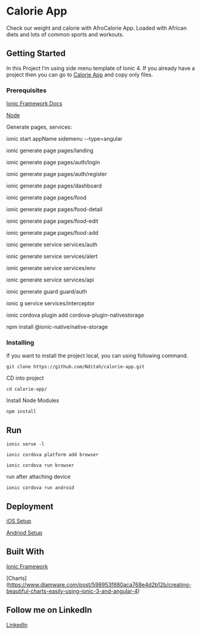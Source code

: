 # Calorie App

Check our weight and calorie with AfroCalorie App. Loaded with African diets and lots of common sports and workouts.

## Getting Started

In this Project I’m using side menu template of Ionic 4. If you already have a project then you can go to [Calorie App](https://github.com/Nditah/calorie-app) and copy only files.


### Prerequisites

[Ionic Framework Docs](https://ionicframework.com/docs/)

[Node](https://nodejs.org/)

Generate pages, services:

ionic start appName sidemenu --type=angular

ionic generate page pages/landing

ionic generate page pages/auth/login

ionic generate page pages/auth/register

ionic generate page pages/dashboard


ionic generate page pages/food

ionic generate page pages/food-detail

ionic generate page pages/food-edit

ionic generate page pages/food-add


ionic generate service services/auth

ionic generate service services/alert

ionic generate service services/env

ionic generate service services/api

ionic generate guard guard/auth

ionic g service services/interceptor


ionic cordova plugin add cordova-plugin-nativestorage

npm install @ionic-native/native-storage

### Installing

If you want to install the project local, you can using following command.

```
git clone https://github.com/Nditah/calorie-app.git
```

CD into project

```
cd calorie-app/
```

Install Node Modules

```
npm install
```

##  Run


```
ionic serve -l

ionic cordova platform add browser

ionic cordova run browser
```

run after attaching device

```
ionic cordova run android 
```
## Deployment

[iOS Setup](https://ionicframework.com/docs/installation/ios)

[Andriod Setup](https://ionicframework.com/docs/installation/android)

## Built With

[Ionic Framework](https://ionicframework.com/)

[Charts] (https://www.djamware.com/post/598953f880aca768e4d2b12b/creating-beautiful-charts-easily-using-ionic-3-and-angular-4)


## Follow me on LinkedIn

[LinkedIn](https://linkedin.com/in/nditah)
